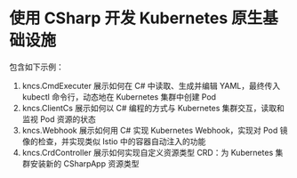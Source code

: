 
使用 CSharp 开发 Kubernetes 原生基础设施
======


包含如下示例：

1. kncs.CmdExecuter 展示如何在 C# 中读取、生成并编辑 YAML，最终传入 kubectl 命令行，动态地在 Kubernetes 集群中创建 Pod
1. kncs.ClientCs 展示如何以 C# 编程的方式与 Kubernetes 集群交互，读取和监视 Pod 资源的状态
1. kncs.Webhook 展示如何用 C# 实现 Kubernetes Webhook，实现对 Pod 镜像的检查，并实现类似 Istio 中的容器自动注入的功能
1. kncs.CrdController 展示如何实现自定义资源类型 CRD：为 Kubernetes 集群安装新的 CSharpApp 资源类型

